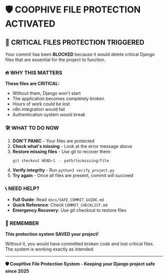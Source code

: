 # 🛡️ COOPHIVE FILE PROTECTION ACTIVATED

## 🚨 CRITICAL FILES PROTECTION TRIGGERED

Your commit has been **BLOCKED** because it would delete critical Django files that are essential for the project to function.

### 🔥 WHY THIS MATTERS

**These files are CRITICAL:**
- Without them, Django won't start
- The application becomes completely broken  
- Hours of work could be lost
- n8n integration would fail
- Authentication system would break

### 🛠️ WHAT TO DO NOW

1. **DON'T PANIC** - Your files are protected
2. **Check what's missing** - Look at the error message above
3. **Restore missing files** - Use git to recover them:
   ```bash
   git checkout HEAD~1 -- path/to/missing/file
   ```
4. **Verify integrity** - Run `python3 verify_project.py`
5. **Try again** - Once all files are present, commit will succeed

### 📞 NEED HELP?

- **Full Guide**: Read `docs/SAFE_COMMIT_GUIDE.md`
- **Quick Reference**: Check `COMMIT_CHECKLIST.md`
- **Emergency Recovery**: Use git checkout to restore files

### 🎉 REMEMBER

**This protection system SAVED your project!** 

Without it, you would have committed broken code and lost critical files. The system is working exactly as intended.

---

**🛡️ CoopHive File Protection System - Keeping your Django project safe since 2025**
